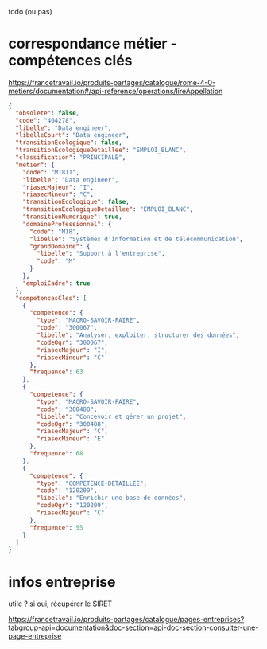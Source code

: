 todo (ou pas)

# correspondance métier - compétences clés

https://francetravail.io/produits-partages/catalogue/rome-4-0-metiers/documentation#/api-reference/operations/lireAppellation

```json
{
  "obsolete": false,
  "code": "404278",
  "libelle": "Data engineer",
  "libelleCourt": "Data engineer",
  "transitionEcologique": false,
  "transitionEcologiqueDetaillee": "EMPLOI_BLANC",
  "classification": "PRINCIPALE",
  "metier": {
    "code": "M1811",
    "libelle": "Data engineer",
    "riasecMajeur": "I",
    "riasecMineur": "C",
    "transitionEcologique": false,
    "transitionEcologiqueDetaillee": "EMPLOI_BLANC",
    "transitionNumerique": true,
    "domaineProfessionnel": {
      "code": "M18",
      "libelle": "Systèmes d'information et de télécommunication",
      "grandDomaine": {
        "libelle": "Support à l'entreprise",
        "code": "M"
      }
    },
    "emploiCadre": true
  },
  "competencesCles": [
    {
      "competence": {
        "type": "MACRO-SAVOIR-FAIRE",
        "code": "300067",
        "libelle": "Analyser, exploiter, structurer des données",
        "codeOgr": "300067",
        "riasecMajeur": "I",
        "riasecMineur": "C"
      },
      "frequence": 63
    },
    {
      "competence": {
        "type": "MACRO-SAVOIR-FAIRE",
        "code": "300488",
        "libelle": "Concevoir et gérer un projet",
        "codeOgr": "300488",
        "riasecMajeur": "C",
        "riasecMineur": "E"
      },
      "frequence": 68
    },
    {
      "competence": {
        "type": "COMPETENCE-DETAILLEE",
        "code": "120209",
        "libelle": "Enrichir une base de données",
        "codeOgr": "120209",
        "riasecMajeur": "C"
      },
      "frequence": 55
    }
  ]
}


```


# infos entreprise
utile ?
si oui, récupérer le SIRET

https://francetravail.io/produits-partages/catalogue/pages-entreprises?tabgroup-api=documentation&doc-section=api-doc-section-consulter-une-page-entreprise